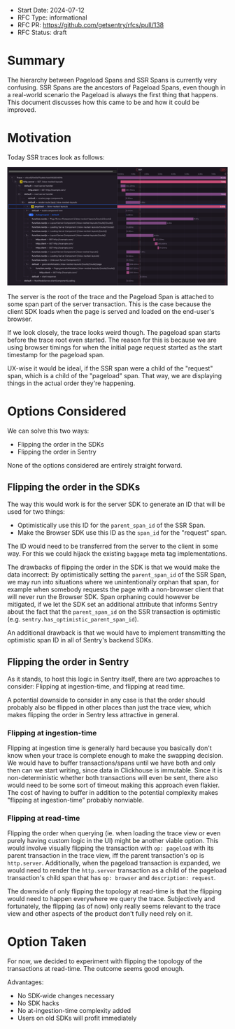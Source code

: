 - Start Date: 2024-07-12
- RFC Type: informational
- RFC PR: https://github.com/getsentry/rfcs/pull/138
- RFC Status: draft

# Summary

The hierarchy between Pageload Spans and SSR Spans is currently very confusing.
SSR Spans are the ancestors of Pageload Spans, even though in a real-world scenario the Pageload is always the first thing that happens.
This document discusses how this came to be and how it could be improved.

# Motivation

Today SSR traces look as follows:

![Confusing Trace with Pageload Span being longer than Trace Root](0138-confusing-trace.png)

The server is the root of the trace and the Pageload Span is attached to some span part of the server transaction.
This is the case because the client SDK loads when the page is served and loaded on the end-user's browser.

If we look closely, the trace looks weird though.
The pageload span starts before the trace root even started.
The reason for this is because we are using browser timings for when the initial page request started as the start timestamp for the pageload span.

UX-wise it would be ideal, if the SSR span were a child of the "request" span, which is a child of the "pageload" span.
That way, we are displaying things in the actual order they're happening.

# Options Considered

We can solve this two ways:

- Flipping the order in the SDKs
- Flipping the order in Sentry

None of the options considered are entirely straight forward.

## Flipping the order in the SDKs

The way this would work is for the server SDK to generate an ID that will be used for two things:

- Optimistically use this ID for the `parent_span_id` of the SSR Span.
- Make the Browser SDK use this ID as the `span_id` for the "request" span.

The ID would need to be transferred from the server to the client in some way.
For this we could hijack the existing `baggage` meta tag implementations.

The drawbacks of flipping the order in the SDK is that we would make the data incorrect:
By optimistically setting the `parent_span_id` of the SSR Span, we may run into situations where we unintentionally orphan that span, for example when somebody requests the page with a non-browser client that will never run the Browser SDK.
Span orphaning could however be mitigated, if we let the SDK set an additional attribute that informs Sentry about the fact that the `parent_span_id` on the SSR transaction is optimistic (e.g. `sentry.has_optimistic_parent_span_id`).

An additional drawback is that we would have to implement transmitting the optimistic span ID in all of Sentry's backend SDKs.

## Flipping the order in Sentry

As it stands, to host this logic in Sentry itself, there are two approaches to consider: Flipping at ingestion-time, and flipping at read time.

A potential downside to consider in any case is that the order should probably also be flipped in other places than just the trace view, which makes flipping the order in Sentry less attractive in general.

### Flipping at ingestion-time

Flipping at ingestion time is generally hard because you basically don't know when your trace is complete enough to make the swapping decision.
We would have to buffer transactions/spans until we have both and only then can we start writing, since data in Clickhouse is immutable.
Since it is non-deterministic whether both transactions will even be sent, there also would need to be some sort of timeout making this approach even flakier.
The cost of having to buffer in addition to the potential complexity makes "flipping at ingestion-time" probably nonviable.

### Flipping at read-time

Flipping the order when querying (ie. when loading the trace view or even purely having custom logic in the UI) might be another viable option.
This would involve visually flipping the transaction with `op: pageload` with its parent transaction in the trace view, iff the parent transaction's op is `http.server`.
Additionally, when the pageload transaction is expanded, we would need to render the `http.server` transaction as a child of the pageload transaction's child span that has `op: browser` and `description: request`.

The downside of only flipping the topology at read-time is that the flipping would need to happen everywhere we query the trace.
Subjectively and fortunately, the flipping (as of now) only really seems relevant to the trace view and other aspects of the product don't fully need rely on it.

# Option Taken

For now, we decided to experiment with flipping the topology of the transactions at read-time. The outcome seems good enough.

Advantages:

- No SDK-wide changes necessary
- No SDK hacks
- No at-ingestion-time complexity added
- Users on old SDKs will profit immediately
